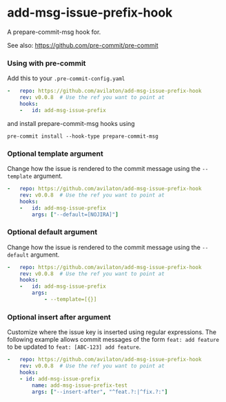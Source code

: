 add-msg-issue-prefix-hook
=========================

A prepare-commit-msg hook for.

See also: https://github.com/pre-commit/pre-commit


### Using with pre-commit

Add this to your `.pre-commit-config.yaml`

```yaml
-   repo: https://github.com/avilaton/add-msg-issue-prefix-hook
    rev: v0.0.8  # Use the ref you want to point at
    hooks:
    -   id: add-msg-issue-prefix
```

and install prepare-commit-msg hooks using
```
pre-commit install --hook-type prepare-commit-msg
```

### Optional template argument

Change how the issue is rendered to the commit message using the `--template` argument.

```yaml
-   repo: https://github.com/avilaton/add-msg-issue-prefix-hook
    rev: v0.0.8  # Use the ref you want to point at
    hooks:
    -   id: add-msg-issue-prefix
        args: ["--default=[NOJIRA]"]


```

### Optional default argument

Change how the issue is rendered to the commit message using the `--default` argument.

```yaml
-   repo: https://github.com/avilaton/add-msg-issue-prefix-hook
    rev: v0.0.8  # Use the ref you want to point at
    hooks:
    -   id: add-msg-issue-prefix
        args:
            - --template=[{}]

```

### Optional insert after argument

Customize where the issue key is inserted using regular expressions. The following example allows commit messages of the form `feat: add feature` to be updated to `feat: [ABC-123] add feature`.

```yaml
-   repo: https://github.com/avilaton/add-msg-issue-prefix-hook
    rev: v0.0.8  # Use the ref you want to point at
    hooks:
    - id: add-msg-issue-prefix
        name: add-msg-issue-prefix-test
        args: ["--insert-after", "^feat.?:|^fix.?:"]
```
